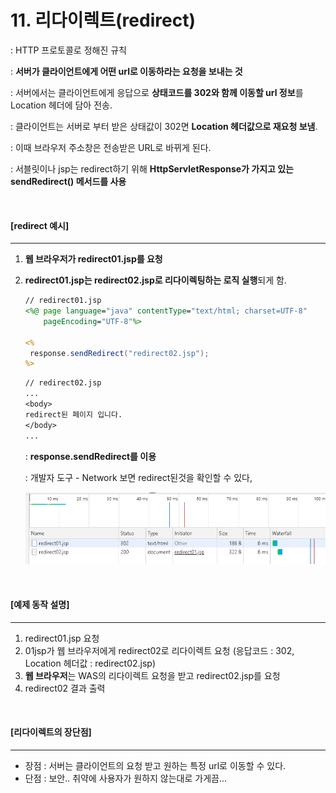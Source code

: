 # 11. 리다이렉트(redirect)

: HTTP 프로토콜로 정해진 규칙

: **서버가 클라이언트에게 어떤 url로 이동하라는 요청을 보내는 것**

: 서버에서는 클라이언트에게 응답으로 **상태코드를 302와 함께 이동할 url 정보**를 Location 헤더에 담아 전송.

: 클라이언트는 서버로 부터 받은 상태값이 302면 **Location 헤더값으로 재요청 보냄**.

: 이때 브라우저 주소창은 전송받은 URL로 바뀌게 된다.

: 서블릿이나 jsp는 redirect하기 위해 **HttpServletResponse가 가지고 있는 sendRedirect() 메서드를 사용**

<br>

#### [redirect 예시]

----

1. **웹 브라우저가 redirect01.jsp를 요청**

2. **redirect01.jsp는 redirect02.jsp로 리다이렉팅하는 로직 실행**되게 함.

   ```jsp
   // redirect01.jsp
   <%@ page language="java" contentType="text/html; charset=UTF-8"
       pageEncoding="UTF-8"%>
   
   <%
   	response.sendRedirect("redirect02.jsp");
   %>
   ```

   ```jsp
   // redirect02.jsp
   ...
   <body>
   redirect된 페이지 입니다.
   </body>
   ...
   ```

   : **response.sendRedirect를 이용**

   : 개발자 도구 - Network 보면 redirect된것을 확인할 수 있다,

   ![redirect](./images/redirect.png)

<br>

#### [예제 동작 설명]

----

1. redirect01.jsp 요청
2. 01jsp가 웹 브라우저에게 redirect02로 리다이렉트 요청 (응답코드 : 302, Location 헤더값 : redirect02.jsp)
3. **웹 브라우저**는 WAS의 리다이렉트 요청을 받고 redirect02.jsp를 요청
4. redirect02 결과 출력

<br>

#### [리다이렉트의 장단점]

----

- 장점 : 서버는 클라이언트의 요청 받고 원하는 특정 url로 이동할 수 있다.
- 단점 : 보안.. 취약에 사용자가 원하지 않는대로 가게끔...